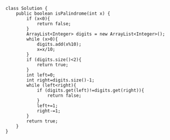     class Solution {
        public boolean isPalindrome(int x) {
            if (x<0){
                return false;
            }
            ArrayList<Integer> digits = new ArrayList<Integer>();
            while (x>0){
                digits.add(x%10);
                x=x/10;
            }
            if (digits.size()<2){
                return true;
            }
            int left=0;
            int right=digits.size()-1;
            while (left<right){
                if (digits.get(left)!=digits.get(right)){
                    return false;
                }
                left+=1;
                right-=1;
            }
            return true;
        }
    }